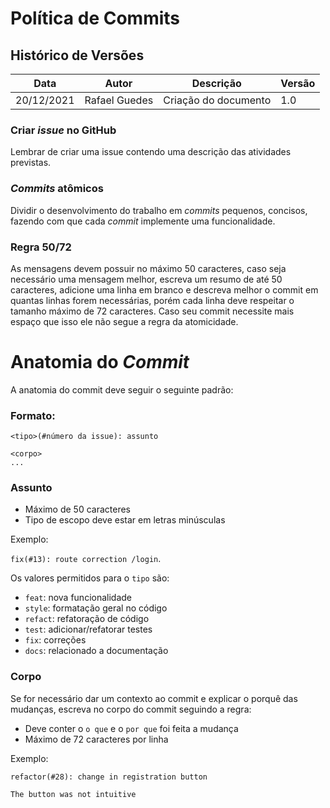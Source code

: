 # Política de Commits
## Histórico de Versões
| Data  |  Autor  | Descrição  |  Versão  |
| ------------------- | ------------------- | ------------------- | ------------------- |
|  20/12/2021 | Rafael Guedes | Criação do documento | 1.0  |

### Criar *issue* no GitHub
Lembrar de criar uma issue contendo uma descrição das atividades previstas.

### *Commits* atômicos
Dividir o desenvolvimento do trabalho em *commits* pequenos, concisos, fazendo com que cada *commit* implemente uma funcionalidade.

### Regra 50/72
As mensagens devem possuir no máximo 50 caracteres, caso seja necessário uma mensagem melhor, escreva um resumo de até 50 caracteres, adicione uma linha em branco e descreva melhor o commit em quantas linhas forem necessárias, porém cada linha deve respeitar o tamanho máximo de 72 caracteres. Caso seu commit necessite mais espaço que isso ele não segue a regra da atomicidade.

# Anatomia do *Commit*
A anatomia do commit deve seguir o seguinte padrão:

### Formato:
```
<tipo>(#número da issue): assunto
  
<corpo>
...
```
### Assunto

-   Máximo de 50 caracteres
-   Tipo de escopo deve estar em letras minúsculas

Exemplo:

`fix(#13): route correction /login`.

Os valores permitidos para o  `tipo`  são:

-   `feat`: nova funcionalidade
-   `style`: formatação geral no código
-   `refact`: refatoração de código
-   `test`: adicionar/refatorar testes
-   `fix`: correções
-   `docs`: relacionado a documentação

### Corpo

Se for necessário dar um contexto ao commit e explicar o porquê das mudanças, escreva no corpo do commit seguindo a regra:

-   Deve conter o  `o que`  e o  `por que`  foi feita a mudança
-   Máximo de 72 caracteres por linha

Exemplo:

```
refactor(#28): change in registration button 

The button was not intuitive